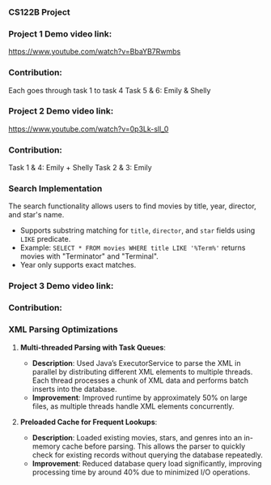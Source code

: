 ### CS122B Project

### Project 1 Demo video link: 
https://www.youtube.com/watch?v=BbaYB7Rwmbs

### Contribution: 
Each goes through task 1 to task 4
Task 5 & 6: Emily & Shelly


### Project 2 Demo video link:
https://www.youtube.com/watch?v=0p3Lk-sll_0

### Contribution:
Task 1 & 4: Emily + Shelly
Task 2 & 3: Emily

### Search Implementation
The search functionality allows users to find movies by title, year, director, and star's name.
- Supports substring matching for `title`, `director`, and `star` fields using `LIKE` predicate.
- Example: `SELECT * FROM movies WHERE title LIKE '%Term%'` returns movies with "Terminator" and "Terminal".
- Year only supports exact matches.


### Project 3 Demo video link:

### Contribution:

### XML Parsing Optimizations
1. **Multi-threaded Parsing with Task Queues**:
    - **Description**: Used Java’s ExecutorService to parse the XML in parallel by distributing different XML elements to multiple threads. Each thread processes a chunk of XML data and performs batch inserts into the database.
    - **Improvement**: Improved runtime by approximately 50% on large files, as multiple threads handle XML elements concurrently.

2. **Preloaded Cache for Frequent Lookups**:
    - **Description**: Loaded existing movies, stars, and genres into an in-memory cache before parsing. This allows the parser to quickly check for existing records without querying the database repeatedly.
    - **Improvement**: Reduced database query load significantly, improving processing time by around 40% due to minimized I/O operations.

